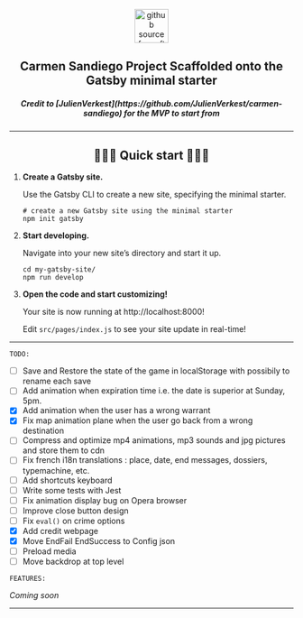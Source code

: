 <p align="center">
  <a href="https://github.com/JulienVerkest/carmen-sandiego">
    <img alt="github source for soft fork of project" src="https://www.gatsbyjs.com/Gatsby-Monogram.svg" width="60" />
  </a>
</p>
<h2 align="center">
  Carmen Sandiego Project Scaffolded onto the Gatsby minimal starter
</h2>
<h5 align="center">
  Credit to [JulienVerkest](https://github.com/JulienVerkest/carmen-sandiego) for the MVP to start from
</h5>

---

<h2 align="center">
  🚀🚀🚀 Quick start 🚀🚀🚀
</h2>

1.  **Create a Gatsby site.**

    Use the Gatsby CLI to create a new site, specifying the minimal starter.

    ```shell
    # create a new Gatsby site using the minimal starter
    npm init gatsby
    ```

2.  **Start developing.**

    Navigate into your new site’s directory and start it up.

    ```shell
    cd my-gatsby-site/
    npm run develop
    ```

3.  **Open the code and start customizing!**

    Your site is now running at http://localhost:8000!

    Edit `src/pages/index.js` to see your site update in real-time!

---
```
TODO:
```
- [ ]  Save and Restore the state of the game in localStorage with possibily to rename each save
- [ ]  Add animation when expiration time i.e. the date is superior at Sunday, 5pm. 
- [x]  Add animation when the user has a wrong warrant  
- [x]  Fix map animation plane when the user go back from a wrong destination  
- [ ]  Compress and optimize mp4 animations, mp3 sounds and jpg pictures and store them to cdn
- [ ]  Fix french i18n translations : place, date, end messages, dossiers, typemachine, etc.
- [ ]  Add shortcuts keyboard 
- [ ]  Write some tests with Jest
- [ ]  Fix animation display bug on Opera browser
- [ ]  Improve close button design
- [ ]  Fix `eval()` on crime options
- [x]  Add credit webpage
- [x]  Move EndFail EndSuccess to Config json
- [ ]  Preload media 
- [ ]  Move backdrop at top level
```
FEATURES:
```
*Coming soon*

---
